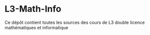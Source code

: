 # L3-Math-Info
Ce dépôt contient toutes les sources des cours de L3 double licence mathématiques et informatique
